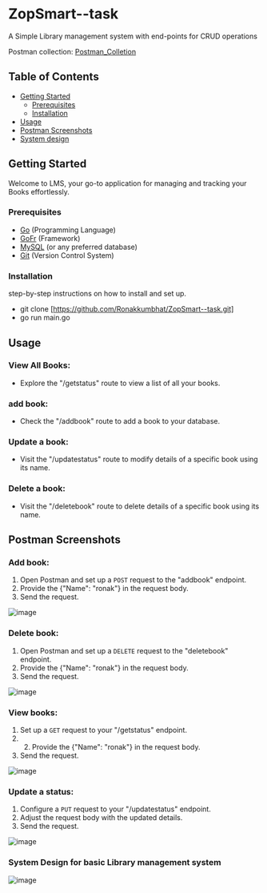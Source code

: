 # ZopSmart--task

A Simple Library management system with end-points for CRUD operations

Postman collection:
[Postman_Colletion](https://www.postman.com/joint-operations-observer-83521299/workspace/zopsmart-task/collection/31312207-c9341749-3396-4f39-8d3d-fdac5f5af199?action=share&creator=31312207)

## Table of Contents

- [Getting Started](#getting-started)
  - [Prerequisites](#prerequisites)
  - [Installation](#installation)
- [Usage](#usage)
- [Postman Screenshots](#postman-screenshots)
-  [System design](#System-Design-for-basic-Library-management-system)

## Getting Started

Welcome to LMS, your go-to application for managing and tracking your Books effortlessly.


### Prerequisites

- [Go](https://golang.org/) (Programming Language)
- [GoFr](https://gofr.dev/) (Framework)
- [MySQL](https://www.mysql.com/) (or any preferred database)
- [Git](https://git-scm.com/) (Version Control System)


### Installation

step-by-step instructions on how to install and set up.

- git clone [https://github.com/Ronakkumbhat/ZopSmart--task.git]
- go run main.go 

## Usage

### View All Books:

- Explore the "/getstatus" route to view a list of all your books.

### add book:

- Check the "/addbook" route to add a book to your database.

### Update a book:

- Visit the "/updatestatus" route to modify details of a specific book using its name.

### Delete a book:

- Visit the "/deletebook" route to delete details of a specific book using its name.

## Postman Screenshots

### Add book:

1. Open Postman and set up a `POST` request to the "addbook" endpoint.
2. Provide the {"Name": "ronak"} in the request body.
3. Send the request.

  ![image](https://github.com/Ronakkumbhat/ZopSmart--task/assets/91602958/43fb5de4-186d-45d4-83b1-9911e4f11975)


### Delete book:

1. Open Postman and set up a `DELETE` request to the "deletebook" endpoint.
2. Provide the {"Name": "ronak"} in the request body.
3. Send the request.

  ![image](https://github.com/Ronakkumbhat/ZopSmart--task/assets/91602958/2e17287b-e33b-439e-a628-af64d6a42a05)

### View  books:

1. Set up a `GET` request to your "/getstatus" endpoint.
2. 2. Provide the {"Name": "ronak"} in the request body.
3. Send the request.

  ![image](https://github.com/Ronakkumbhat/ZopSmart--task/assets/91602958/23e71e05-1f91-4a8d-b7cc-848765893f79)


### Update a status:

1. Configure a `PUT` request to your "/updatestatus" endpoint.
2. Adjust the request body with the updated details.
3. Send the request.

  ![image](https://github.com/Ronakkumbhat/ZopSmart--task/assets/91602958/b5448a0c-5a0a-471c-a2b3-b9cb741c8438)

### System Design for basic Library management system
![image](https://github.com/Ronakkumbhat/ZopSmart--task/assets/91602958/0ca590f2-c41f-4314-96d4-d1415e3a62e6)


